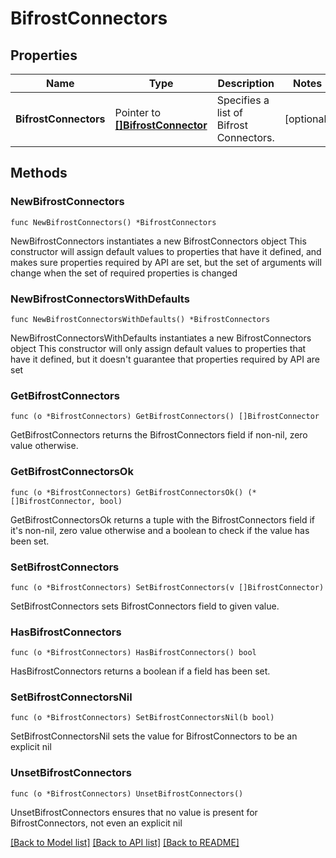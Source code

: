 # BifrostConnectors

## Properties

Name | Type | Description | Notes
------------ | ------------- | ------------- | -------------
**BifrostConnectors** | Pointer to [**[]BifrostConnector**](BifrostConnector.md) | Specifies a list of Bifrost Connectors. | [optional] 

## Methods

### NewBifrostConnectors

`func NewBifrostConnectors() *BifrostConnectors`

NewBifrostConnectors instantiates a new BifrostConnectors object
This constructor will assign default values to properties that have it defined,
and makes sure properties required by API are set, but the set of arguments
will change when the set of required properties is changed

### NewBifrostConnectorsWithDefaults

`func NewBifrostConnectorsWithDefaults() *BifrostConnectors`

NewBifrostConnectorsWithDefaults instantiates a new BifrostConnectors object
This constructor will only assign default values to properties that have it defined,
but it doesn't guarantee that properties required by API are set

### GetBifrostConnectors

`func (o *BifrostConnectors) GetBifrostConnectors() []BifrostConnector`

GetBifrostConnectors returns the BifrostConnectors field if non-nil, zero value otherwise.

### GetBifrostConnectorsOk

`func (o *BifrostConnectors) GetBifrostConnectorsOk() (*[]BifrostConnector, bool)`

GetBifrostConnectorsOk returns a tuple with the BifrostConnectors field if it's non-nil, zero value otherwise
and a boolean to check if the value has been set.

### SetBifrostConnectors

`func (o *BifrostConnectors) SetBifrostConnectors(v []BifrostConnector)`

SetBifrostConnectors sets BifrostConnectors field to given value.

### HasBifrostConnectors

`func (o *BifrostConnectors) HasBifrostConnectors() bool`

HasBifrostConnectors returns a boolean if a field has been set.

### SetBifrostConnectorsNil

`func (o *BifrostConnectors) SetBifrostConnectorsNil(b bool)`

 SetBifrostConnectorsNil sets the value for BifrostConnectors to be an explicit nil

### UnsetBifrostConnectors
`func (o *BifrostConnectors) UnsetBifrostConnectors()`

UnsetBifrostConnectors ensures that no value is present for BifrostConnectors, not even an explicit nil

[[Back to Model list]](../README.md#documentation-for-models) [[Back to API list]](../README.md#documentation-for-api-endpoints) [[Back to README]](../README.md)


